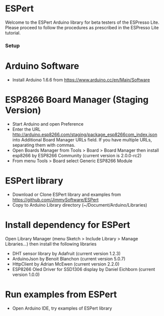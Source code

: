 # ESPert
Welcome to the ESPert Arduino library for beta testers of the ESPresso Lite.
Please proceed to follow the procedures as prescribed in the ESPresso Lite tutorial.

### Setup
# Arduino Software
- Install Arduino 1.6.6 from https://www.arduino.cc/en/Main/Software

# ESP8266 Board Manager (Staging Version)
- Start Arduino and open Preference
- Enter the URL http://arduino.esp8266.com/staging/package_esp8266com_index.json into Additional Board Manager URLs field. If you have multiple URLs, separating them with commas.
- Open Boards Manager from Tools > Board > Board Manager then install esp8266 by ESP8266 Community (current version is 2.0.0-rc2)
- From menu Tools > Board select Generic ESP8266 Module

# ESPert library
- Download or Clone ESPert library and examples from https://github.com/JimmySoftware/ESPert 
- Copy to Arduino Library directory (~/Document/Arduino/Libraries)

# Install dependency for ESPert
Open Library Manager (menu Sketch > Include Library > Manage Libraries…) then install the following libraries
- DHT sensor library by Adafruit (current version 1.2.3)
- ArduinoJson by Benoit Blanchon (current version 5.0.7)
- HttpClient by Adrian McEwen (current version 2.2.0)
- ESP8266 Oled Driver for SSD1306 display by Daniel Eichborn (current version 1.0.0)

# Run examples from ESPert
- Open Arduino IDE, try examples of ESPert library

